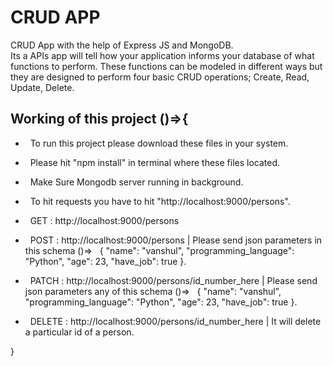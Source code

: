 # CRUD APP


CRUD App with the help of Express JS and MongoDB.  
Its a APIs app will tell how your application informs your database of what functions to perform. 
These functions can be modeled in different ways but they are designed to perform four basic CRUD operations; Create, Read, Update, Delete.


Working of this project ()=>{
-----------------------------

*   To run this project please download these files in your system.
*   Please hit "npm install" in terminal where these files located.
*   Make Sure Mongodb server running in background.
*   To hit requests you have to hit "http://localhost:9000/persons".

*   GET : http://localhost:9000/persons
*   POST : http://localhost:9000/persons | Please send json parameters in this schema ()=>
    { "name": "vanshul", "programming_language": "Python", "age": 23, "have_job": true }.
*   PATCH : http://localhost:9000/persons/id_number_here | Please send json parameters any of this schema ()=>
    { "name": "vanshul", "programming_language": "Python", "age": 23, "have_job": true }.
*   DELETE : http://localhost:9000/persons/id_number_here | It will delete a particular id of a person.

}
